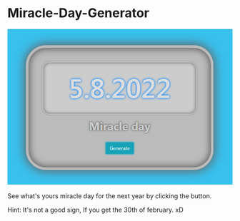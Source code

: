 # Miracle-Day-Generator

![](images/miracle.png)

See what's yours miracle day for the next year by clicking the button.

Hint: It's not a good sign, If you get the 30th of february. xD
